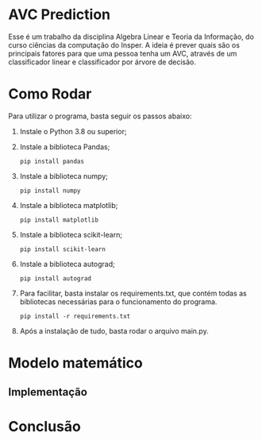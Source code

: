 # AVC Prediction

Esse é um trabalho da disciplina Algebra Linear e Teoria da Informação, do curso ciências da computação do Insper. A ideia é prever quais são os principais fatores para que uma pessoa tenha um AVC, através de um classificador linear e classificador por árvore de decisão.

# Como Rodar

  Para utilizar o programa, basta seguir os passos abaixo:

  1. Instale o Python 3.8 ou superior;

  2. Instale a biblioteca Pandas;
     
     ```pip install pandas```

  3. Instale a biblioteca numpy;
     
     ```pip install numpy```
     
  4. Instale a biblioteca matplotlib;
     
     ```pip install matplotlib```
     
  5. Instale a biblioteca scikit-learn;
     
     ```pip install scikit-learn```
  
  6. Instale a biblioteca autograd;
     
     ```pip install autograd```  

  7. Para facilitar, basta instalar os requirements.txt, que contém todas as bibliotecas necessárias para o funcionamento do programa.
   
      ```pip install -r requirements.txt```
  
  8. Após a instalação de tudo, basta rodar o arquivo main.py.

    
       
  
  
  # Modelo matemático





## Implementação

   





# Conclusão

   












